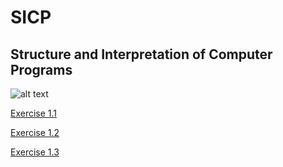 # SICP

## Structure and Interpretation of Computer Programs

![alt text](http://kovaldmitriy.ru/wp-content/uploads/2017/12/sicp.gif "sicp")

[Exercise 1.1](https://github.com/juliastetskaya/sicp/blob/master/01.rkt)

[Exercise 1.2](https://github.com/juliastetskaya/sicp/blob/master/02.rkt)

[Exercise 1.3](https://github.com/juliastetskaya/sicp/blob/master/03.rkt)
